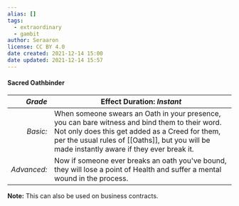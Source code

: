 ```yaml
---
alias: []
tags:
  - extraordinary
  - gambit
author: Seraaron
license: CC BY 4.0
date created: 2021-12-14 15:00
date updated: 2021-12-14 15:57
---
```


#### Sacred Oathbinder

|   _Grade_ | Effect Duration: _Instant_                                                                                                                                                                                                                                         |
| ----------: | ----------------------------------------------------------------------------------------------------------------------------------------------------------------------------------------------------------------------------------------------- |
|    _Basic:_ | When someone swears an Oath in your presence, you can bare witness and bind them to their word. Not only does this get added as a Creed for them, per the usual rules of [[Oaths]], but you will be made instantly aware if they ever break it. |
| _Advanced:_ | Now if someone ever breaks an oath you've bound, they will lose a point of Health and suffer a mental wound in the process.                                                                                                                     |

**Note:** This can also be used on business contracts.
